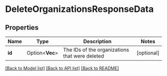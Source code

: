 # DeleteOrganizationsResponseData

## Properties

Name | Type | Description | Notes
------------ | ------------- | ------------- | -------------
**id** | Option<**Vec<f64>**> | The IDs of the organizations that were deleted | [optional]

[[Back to Model list]](../README.md#documentation-for-models) [[Back to API list]](../README.md#documentation-for-api-endpoints) [[Back to README]](../README.md)


